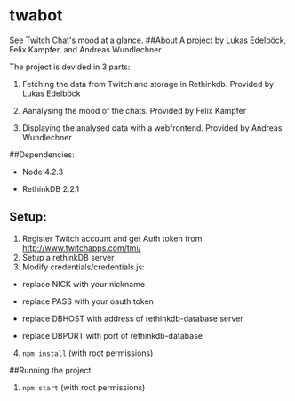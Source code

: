 # twabot

See Twitch Chat's mood at a glance.
##About
A project by Lukas Edelböck, Felix Kampfer, and Andreas Wundlechner

The project is devided in 3 parts:

1. Fetching the data from Twitch and storage in Rethinkdb. Provided by Lukas Edelböck

1. Aanalysing the mood of the chats. Provided by Felix Kampfer

1. Displaying the analysed data with a webfrontend. Provided by Andreas Wundlechner

##Dependencies:
- Node 4.2.3

- RethinkDB 2.2.1

## Setup:
1. Register Twitch account and get Auth token from http://www.twitchapps.com/tmi/
2. Setup a rethinkDB server
2. Modify credentials/credentials.js:

  - replace NICK with your nickname

  - replace PASS with your oauth token
  
  - replace DBHOST with address of rethinkdb-database server
 
  - replace DBPORT with port of rethinkdb-database
  
4. `npm install` (with root permissions)

##Running the project
1. `npm start` (with root permissions)

